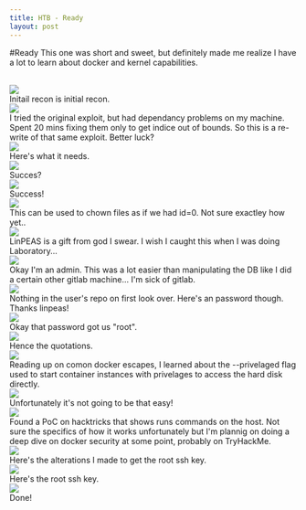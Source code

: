 ```yaml
---
title: HTB - Ready
layout: post
---
```


#Ready
This one was short and sweet, but definitely made me realize I have a lot to learn about docker and kernel capabilities.

<br/>
<img src="../assets/img/htb/medium/Ready/nmap.png">
<br/>
Initail recon is initial recon.

<br/>
<img src="../assets/img/htb/medium/Ready/rce.png">
<br/>
I tried the original exploit, but had dependancy problems on my machine.  Spent 20 mins fixing them only to get indice out of bounds.  So this is a re-write of that same exploit.  Better luck?

<br/>
<img src="../assets/img/htb/medium/Ready/rce1.png">
<br/>
Here's what it needs.

<br/>
<img src="../assets/img/htb/medium/Ready/rce2.png">
<br/>
Succes?

<br/>
<img src="../assets/img/htb/medium/Ready/rce3.png">
<br/>
Success!

<br/>
<img src="../assets/img/htb/medium/Ready/capchwn.png">
<br/>
This can be used to chown files as if we had id=0.  Not sure exactley how yet..

<br/>
<img src="../assets/img/htb/medium/Ready/peasbeinghelpful.png">
<br/>
LinPEAS is a gift from god I swear.  I wish I caught this when I was doing Laboratory...

<br/>
<img src="../assets/img/htb/medium/Ready/adminpanel.png">
<br/>
Okay I'm an admin.  This was a lot easier than manipulating the DB like I did a certain other gitlab machine... I'm sick of gitlab.

<br/>
<img src="../assets/img/htb/medium/Ready/smtppass.png">
<br/>
Nothing in the user's repo on first look over.  Here's an password though.  Thanks linpeas!

<br/>
<img src="../assets/img/htb/medium/Ready/rootmaybe.png">
<br/>
Okay that password got us "root".

<br/>
<img src="../assets/img/htb/medium/Ready/docker.png">
<br/>
Hence the quotations.

<br/>
<img src="../assets/img/htb/medium/Ready/docker.png">
<br/>
Reading up on comon docker escapes, I learned about the --privelaged flag used to start container instances with privelages to access the hard disk directly.

<br/>
<img src="../assets/img/htb/medium/Ready/lsblk.png">
<br/>
Unfortunately it's not going to be that easy!

<br/>
<img src="../assets/img/htb/medium/Ready/containermount.png">
<br/>
Found a PoC on hacktricks that shows runs commands on the host.  Not sure the specifics of how it works unfortunately but I'm plannig on doing a deep dive on docker security at some point, probably on TryHackMe.
<br/>
<img src="../assets/img/htb/medium/Ready/root1.png">
<br/>
Here's the alterations I made to get the root ssh key.

<br/>
<img src="../assets/img/htb/medium/Ready/root2.png">
<br/>
Here's the root ssh key.

<br/>
<img src="../assets/img/htb/medium/Ready/root3.png">
<br/>
Done!
